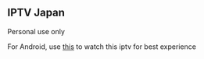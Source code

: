 ## IPTV Japan
Personal use only

For Android, use [this](https://f-droid.org/packages/com.m3u.androidApp/) to watch this iptv for best experience
